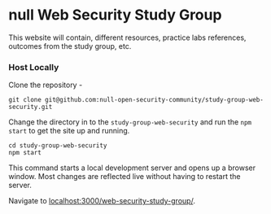 # null Web Security Study Group

This website will contain, different resources, practice labs references, outcomes from the study group, etc.

### Host Locally

Clone the repository - 
```shell
git clone git@github.com:null-open-security-community/study-group-web-security.git
```

Change the directory in to the `study-group-web-security` and run the `npm start` to get the site up and running.

```shell
cd study-group-web-security
npm start
```

This command starts a local development server and opens up a browser window. Most changes are reflected live without having to restart the server.

Navigate to [localhost:3000/web-security-study-group/](http://localhost:3000/web-security-study-group/).